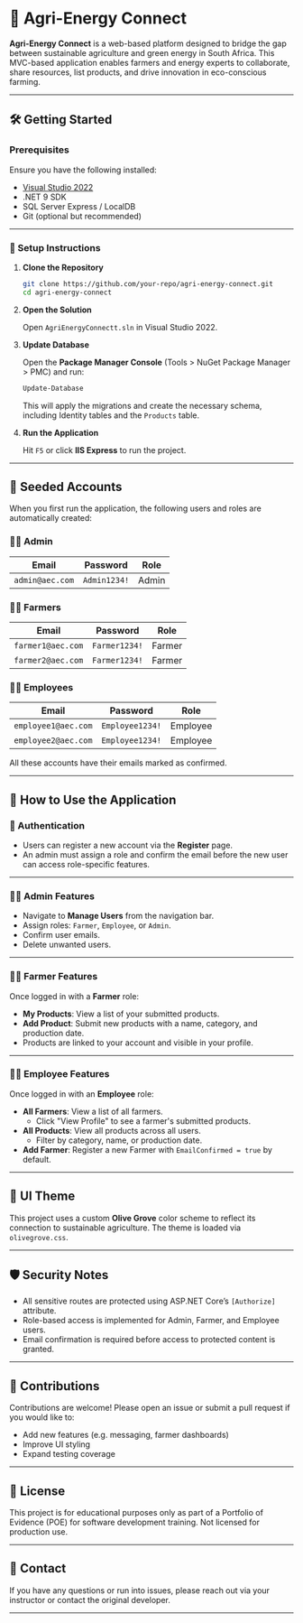 
# 🌱 Agri-Energy Connect

**Agri-Energy Connect** is a web-based platform designed to bridge the gap between sustainable agriculture and green energy in South Africa. This MVC-based application enables farmers and energy experts to collaborate, share resources, list products, and drive innovation in eco-conscious farming.

---

## 🛠️ Getting Started

### Prerequisites

Ensure you have the following installed:

- [Visual Studio 2022](https://visualstudio.microsoft.com/vs/)
- .NET 9 SDK
- SQL Server Express / LocalDB
- Git (optional but recommended)

---

### 🔧 Setup Instructions

1. **Clone the Repository**

   ```bash
   git clone https://github.com/your-repo/agri-energy-connect.git
   cd agri-energy-connect
   ```

2. **Open the Solution**

   Open `AgriEnergyConnectt.sln` in Visual Studio 2022.

3. **Update Database**

   Open the **Package Manager Console** (Tools > NuGet Package Manager > PMC) and run:

   ```bash
   Update-Database
   ```

   This will apply the migrations and create the necessary schema, including Identity tables and the `Products` table.

4. **Run the Application**

   Hit `F5` or click **IIS Express** to run the project.

---

## 🔐 Seeded Accounts

When you first run the application, the following users and roles are automatically created:

### 👨‍💼 Admin
| Email              | Password     | Role  |
|-------------------|--------------|-------|
| `admin@aec.com`   | `Admin1234!` | Admin |

### 👩‍🌾 Farmers
| Email               | Password       | Role    |
|--------------------|----------------|---------|
| `farmer1@aec.com`  | `Farmer1234!`  | Farmer  |
| `farmer2@aec.com`  | `Farmer1234!`  | Farmer  |

### 🧑‍💼 Employees
| Email                | Password        | Role      |
|---------------------|-----------------|-----------|
| `employee1@aec.com` | `Employee1234!` | Employee  |
| `employee2@aec.com` | `Employee1234!` | Employee  |

All these accounts have their emails marked as confirmed.

---

## 📖 How to Use the Application

### 🔐 Authentication

- Users can register a new account via the **Register** page.
- An admin must assign a role and confirm the email before the new user can access role-specific features.

---

### 👨‍💼 Admin Features

- Navigate to **Manage Users** from the navigation bar.
- Assign roles: `Farmer`, `Employee`, or `Admin`.
- Confirm user emails.
- Delete unwanted users.

---

### 👩‍🌾 Farmer Features

Once logged in with a **Farmer** role:

- **My Products**: View a list of your submitted products.
- **Add Product**: Submit new products with a name, category, and production date.
- Products are linked to your account and visible in your profile.

---

### 🧑‍💼 Employee Features

Once logged in with an **Employee** role:

- **All Farmers**: View a list of all farmers.
  - Click "View Profile" to see a farmer's submitted products.
- **All Products**: View all products across all users.
  - Filter by category, name, or production date.
- **Add Farmer**: Register a new Farmer with `EmailConfirmed = true` by default.

---

## 🎨 UI Theme

This project uses a custom **Olive Grove** color scheme to reflect its connection to sustainable agriculture. The theme is loaded via `olivegrove.css`.

---

## 🛡️ Security Notes

- All sensitive routes are protected using ASP.NET Core’s `[Authorize]` attribute.
- Role-based access is implemented for Admin, Farmer, and Employee users.
- Email confirmation is required before access to protected content is granted.

---

## 🤝 Contributions

Contributions are welcome! Please open an issue or submit a pull request if you would like to:

- Add new features (e.g. messaging, farmer dashboards)
- Improve UI styling
- Expand testing coverage

---

## 📄 License

This project is for educational purposes only as part of a Portfolio of Evidence (POE) for software development training. Not licensed for production use.

---

## 📧 Contact

If you have any questions or run into issues, please reach out via your instructor or contact the original developer.

---
